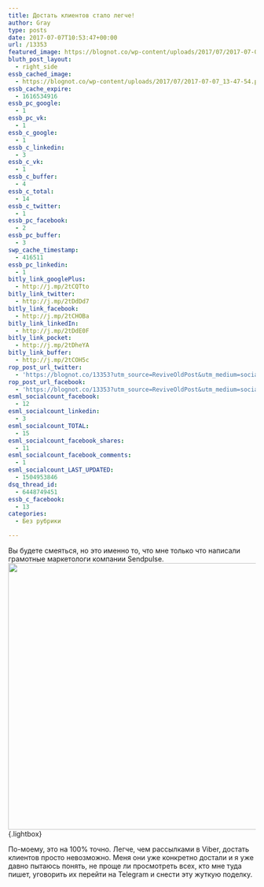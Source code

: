 ```yaml
---
title: Достать клиентов стало легче!
author: Gray
type: posts
date: 2017-07-07T10:53:47+00:00
url: /13353
featured_image: https://blognot.co/wp-content/uploads/2017/07/2017-07-07_13-47-54.png
bluth_post_layout:
  - right_side
essb_cached_image:
  - https://blognot.co/wp-content/uploads/2017/07/2017-07-07_13-47-54.png
essb_cache_expire:
  - 1616534916
essb_pc_google:
  - 1
essb_pc_vk:
  - 1
essb_c_google:
  - 1
essb_c_linkedin:
  - 3
essb_c_vk:
  - 1
essb_c_buffer:
  - 4
essb_c_total:
  - 14
essb_c_twitter:
  - 1
essb_pc_facebook:
  - 2
essb_pc_buffer:
  - 3
swp_cache_timestamp:
  - 416511
essb_pc_linkedin:
  - 1
bitly_link_googlePlus:
  - http://j.mp/2tCQTto
bitly_link_twitter:
  - http://j.mp/2tDdDd7
bitly_link_facebook:
  - http://j.mp/2tCHOBa
bitly_link_linkedIn:
  - http://j.mp/2tDdE0F
bitly_link_pocket:
  - http://j.mp/2tDheYA
bitly_link_buffer:
  - http://j.mp/2tCOH5c
rop_post_url_twitter:
  - 'https://blognot.co/13353?utm_source=ReviveOldPost&utm_medium=social&utm_campaign=ReviveOldPost'
rop_post_url_facebook:
  - 'https://blognot.co/13353?utm_source=ReviveOldPost&utm_medium=social&utm_campaign=ReviveOldPost'
esml_socialcount_facebook:
  - 12
esml_socialcount_linkedin:
  - 3
esml_socialcount_TOTAL:
  - 15
esml_socialcount_facebook_shares:
  - 11
esml_socialcount_facebook_comments:
  - 1
esml_socialcount_LAST_UPDATED:
  - 1504953846
dsq_thread_id:
  - 6448749451
essb_c_facebook:
  - 13
categories:
  - Без рубрики

---
```








Вы будете смеяться, но это именно то, что мне только что написали грамотные маркетологи компании Sendpulse.[  
<img data-attachment-id="13355" data-permalink="https://blognot.co/13353/2017-07-07_13-47-54" data-orig-file="https://i0.wp.com/blognot.co/wp-content/uploads/2017/07/2017-07-07_13-47-54.png?fit=1830%2C1336&ssl=1" data-orig-size="1830,1336" data-comments-opened="1" data-image-meta="{&quot;aperture&quot;:&quot;0&quot;,&quot;credit&quot;:&quot;&quot;,&quot;camera&quot;:&quot;&quot;,&quot;caption&quot;:&quot;&quot;,&quot;created_timestamp&quot;:&quot;0&quot;,&quot;copyright&quot;:&quot;&quot;,&quot;focal_length&quot;:&quot;0&quot;,&quot;iso&quot;:&quot;0&quot;,&quot;shutter_speed&quot;:&quot;0&quot;,&quot;title&quot;:&quot;&quot;,&quot;orientation&quot;:&quot;0&quot;}" data-image-title="2017-07-07_13-47-54" data-image-description="" data-medium-file="https://i0.wp.com/blognot.co/wp-content/uploads/2017/07/2017-07-07_13-47-54.png?fit=300%2C219&ssl=1" data-large-file="https://i0.wp.com/blognot.co/wp-content/uploads/2017/07/2017-07-07_13-47-54.png?fit=740%2C541&ssl=1" class="aligncenter wp-image-13355 size-large" src="https://i0.wp.com/blognot.co/wp-content/uploads/2017/07/2017-07-07_13-47-54.png?resize=740%2C541&#038;ssl=1" alt="" width="740" height="541" data-wp-pid="13355" srcset="https://i0.wp.com/blognot.co/wp-content/uploads/2017/07/2017-07-07_13-47-54.png?resize=1024%2C748&ssl=1 1024w, https://i0.wp.com/blognot.co/wp-content/uploads/2017/07/2017-07-07_13-47-54.png?resize=300%2C219&ssl=1 300w, https://i0.wp.com/blognot.co/wp-content/uploads/2017/07/2017-07-07_13-47-54.png?resize=768%2C561&ssl=1 768w, https://i0.wp.com/blognot.co/wp-content/uploads/2017/07/2017-07-07_13-47-54.png?resize=685%2C500&ssl=1 685w, https://i0.wp.com/blognot.co/wp-content/uploads/2017/07/2017-07-07_13-47-54.png?resize=800%2C584&ssl=1 800w, https://i0.wp.com/blognot.co/wp-content/uploads/2017/07/2017-07-07_13-47-54.png?w=1830&ssl=1 1830w, https://i0.wp.com/blognot.co/wp-content/uploads/2017/07/2017-07-07_13-47-54.png?w=1480&ssl=1 1480w" sizes="(max-width: 740px) 100vw, 740px" data-recalc-dims="1" />][1]{.lightbox} 

По-моему, это на 100% точно. Легче, чем рассылками в Viber, достать клиентов просто невозможно. Меня они уже конкретно достали и я уже давно пытаюсь понять, не проще ли просмотреть всех, кто мне туда пишет, уговорить их перейти на Telegram и снести эту жуткую поделку.

 [1]: https://blognot.co/wp-content/uploads/2017/07/2017-07-07_13-47-54.png